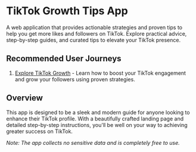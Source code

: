 # TikTok Growth Tips App

A web application that provides actionable strategies and proven tips to help you get more likes and followers on TikTok. Explore practical advice, step-by-step guides, and curated tips to elevate your TikTok presence.

## Recommended User Journeys

1. [Explore TikTok Growth](docs/journeys/get-tiktok-likes-followers.md) - Learn how to boost your TikTok engagement and grow your followers using proven strategies.

## Overview

This app is designed to be a sleek and modern guide for anyone looking to enhance their TikTok profile. With a beautifully crafted landing page and detailed step-by-step instructions, you'll be well on your way to achieving greater success on TikTok.

*Note: The app collects no sensitive data and is completely free to use.*